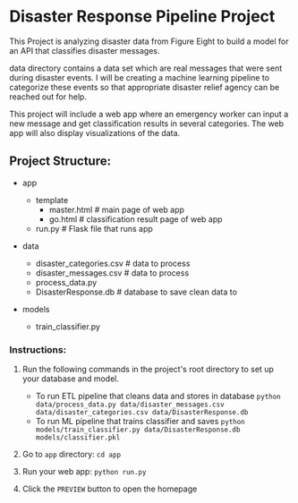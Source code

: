 # Disaster Response Pipeline Project

This Project is analyzing disaster data from Figure Eight to build a model for an API that classifies disaster messages.

data directory contains a data set which are real messages that were sent during disaster events. I will be creating a machine learning pipeline to categorize these events so that appropriate disaster relief agency can be reached out for help.

This project will include a web app where an emergency worker can input a new message and get classification results in several categories. The web app will also display visualizations of the data.

## Project Structure:
- app
	- template
		- master.html # main page of web app
		- go.html # classification result page of web app
	- run.py # Flask file that runs app
    
- data
	- disaster_categories.csv # data to process
	- disaster_messages.csv # data to process
	- process_data.py
	- DisasterResponse.db # database to save clean data to
    
- models
	- train_classifier.py


### Instructions:
1. Run the following commands in the project's root directory to set up your database and model.

    - To run ETL pipeline that cleans data and stores in database
        `python data/process_data.py data/disaster_messages.csv data/disaster_categories.csv data/DisasterResponse.db`
    - To run ML pipeline that trains classifier and saves
        `python models/train_classifier.py data/DisasterResponse.db models/classifier.pkl`

2. Go to `app` directory: `cd app`

3. Run your web app: `python run.py`

4. Click the `PREVIEW` button to open the homepage
